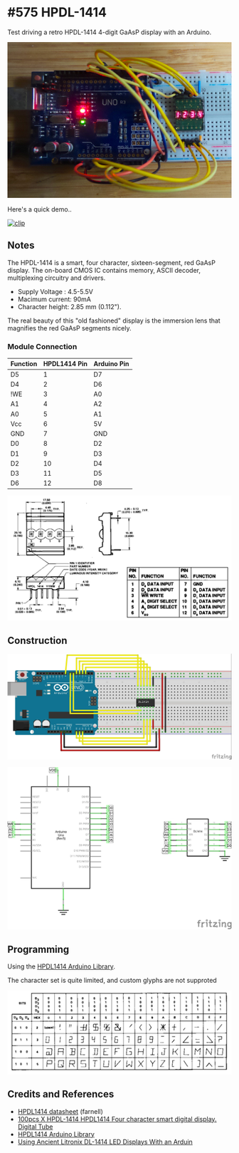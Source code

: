 # #575 HPDL-1414

Test driving a retro HPDL-1414 4-digit GaAsP display with an Arduino.

![Build](./assets/HPDL1414_build.jpg?raw=true)

Here's a quick demo..

[![clip](https://img.youtube.com/vi/AvIznKRom1c/0.jpg)](https://www.youtube.com/watch?v=AvIznKRom1c)

## Notes

The HPDL-1414 is a smart, four character, sixteen-segment, red GaAsP display.
The on-board CMOS IC contains memory, ASCII decoder, multiplexing circuitry and drivers.

* Supply Voltage : 4.5-5.5V
* Macimum current: 90mA
* Character height: 2.85 mm (0.112").

The real beauty of this "old fashioned" display is the immersion lens that magnifies the red GaAsP segments nicely.

### Module Connection

| Function | HPDL1414 Pin | Arduino Pin |
|----------|--------------|-------------|
| D5       | 1            |        D7   |
| D4       | 2            |        D6   |
| !WE      | 3            |        A0   |
| A1       | 4            |        A2   |
| A0       | 5            |        A1   |
| Vcc      | 6            |        5V   |
| GND      | 7            |       GND   |
| D0       | 8            |        D2   |
| D1       | 9            |        D3   |
| D2       | 10           |        D4   |
| D3       | 11           |        D5   |
| D6       | 12           |        D8   |

![module_pins](./assets/module_pins.jpg?raw=true)

## Construction

![Breadboard](./assets/HPDL1414_bb.jpg?raw=true)

![Schematic](./assets/HPDL1414_schematic.jpg?raw=true)

## Programming

Using the [HPDL1414 Arduino Library](https://github.com/marecl/HPDL1414).

The character set is quite limited, and custom glyphs are not supproted

![charset](./assets/charset.jpg?raw=true)

## Credits and References

* [HPDL1414 datasheet](http://www.farnell.com/datasheets/76528.pdf) (farnell)
* [100pcs X HPDL-1414 HPDL1414 Four character smart digital display. Digital Tube](https://www.aliexpress.com/item/32920650954.html)
* [HPDL1414 Arduino Library](https://github.com/marecl/HPDL1414)
* [Using Ancient Litronix DL-1414 LED Displays With an Arduin](https://softsolder.com/2009/08/05/arduino-using-ancient-litronix-dl-1414-led-displays/)
